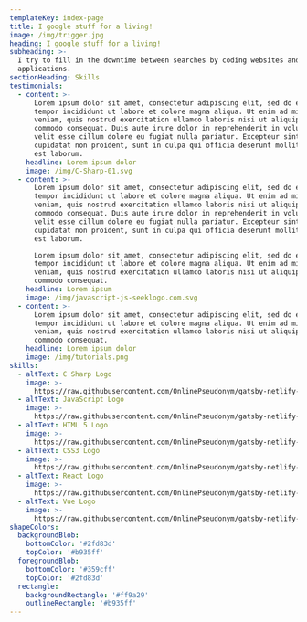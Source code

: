 ```yaml
---
templateKey: index-page
title: I google stuff for a living!
image: /img/trigger.jpg
heading: I google stuff for a living!
subheading: >-
  I try to fill in the downtime between searches by coding websites and
  applications.
sectionHeading: Skills
testimonials:
  - content: >-
      Lorem ipsum dolor sit amet, consectetur adipiscing elit, sed do eiusmod
      tempor incididunt ut labore et dolore magna aliqua. Ut enim ad minim
      veniam, quis nostrud exercitation ullamco laboris nisi ut aliquip ex ea
      commodo consequat. Duis aute irure dolor in reprehenderit in voluptate
      velit esse cillum dolore eu fugiat nulla pariatur. Excepteur sint occaecat
      cupidatat non proident, sunt in culpa qui officia deserunt mollit anim id
      est laborum.
    headline: Lorem ipsum dolor
    image: /img/C-Sharp-01.svg
  - content: >-
      Lorem ipsum dolor sit amet, consectetur adipiscing elit, sed do eiusmod
      tempor incididunt ut labore et dolore magna aliqua. Ut enim ad minim
      veniam, quis nostrud exercitation ullamco laboris nisi ut aliquip ex ea
      commodo consequat. Duis aute irure dolor in reprehenderit in voluptate
      velit esse cillum dolore eu fugiat nulla pariatur. Excepteur sint occaecat
      cupidatat non proident, sunt in culpa qui officia deserunt mollit anim id
      est laborum.

      Lorem ipsum dolor sit amet, consectetur adipiscing elit, sed do eiusmod
      tempor incididunt ut labore et dolore magna aliqua. Ut enim ad minim
      veniam, quis nostrud exercitation ullamco laboris nisi ut aliquip ex ea
      commodo consequat. 
    headline: Lorem ipsum
    image: /img/javascript-js-seeklogo.com.svg
  - content: >-
      Lorem ipsum dolor sit amet, consectetur adipiscing elit, sed do eiusmod
      tempor incididunt ut labore et dolore magna aliqua. Ut enim ad minim
      veniam, quis nostrud exercitation ullamco laboris nisi ut aliquip ex ea
      commodo consequat. 
    headline: Lorem ipsum dolor
    image: /img/tutorials.png
skills:
  - altText: C Sharp Logo
    image: >-
      https://raw.githubusercontent.com/OnlinePseudonym/gatsby-netlify-portfolio/master/static/img/C-Sharp-01.svg?sanitize=true
  - altText: JavaScript Logo
    image: >-
      https://raw.githubusercontent.com/OnlinePseudonym/gatsby-netlify-portfolio/master/static/img/javascript-js-seeklogo.com.svg?sanitize=true
  - altText: HTML 5 Logo
    image: >-
      https://raw.githubusercontent.com/OnlinePseudonym/gatsby-netlify-portfolio/master/static/img/HTML5%20Logo%20Badge.svg?sanitize=true
  - altText: CSS3 Logo
    image: >-
      https://raw.githubusercontent.com/OnlinePseudonym/gatsby-netlify-portfolio/master/static/img/CSS3_logo_and_wordmark.svg?sanitize=true
  - altText: React Logo
    image: >-
      https://raw.githubusercontent.com/OnlinePseudonym/gatsby-netlify-portfolio/master/static/img/React-icon.svg?sanitize=true
  - altText: Vue Logo
    image: >-
      https://raw.githubusercontent.com/OnlinePseudonym/gatsby-netlify-portfolio/master/static/img/Vue.js_Logo.svg?sanitize=true
shapeColors:
  backgroundBlob:
    bottomColor: '#2fd83d'
    topColor: '#b935ff'
  foregroundBlob:
    bottomColor: '#359cff'
    topColor: '#2fd83d'
  rectangle:
    backgroundRectangle: '#ff9a29'
    outlineRectangle: '#b935ff'
---
```


